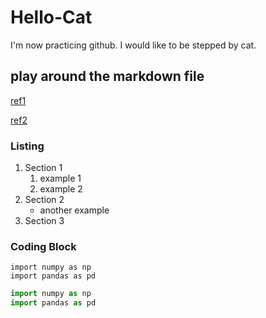 # Hello-Cat

I'm now practicing github.
I would like to be stepped by cat.

## play around the markdown file
[ref1](https://gist.github.com/billy3321/1001749662c370887c63bb30f26c9e6e)

[ref2](https://docs.github.com/en/github/writing-on-github/basic-writing-and-formatting-syntax)

### Listing
1. Section 1
   1. example 1
   2. example 2
2. Section 2
   * another example
3. Section 3

### Coding Block
```
import numpy as np
import pandas as pd
```
```python
import numpy as np
import pandas as pd
```
